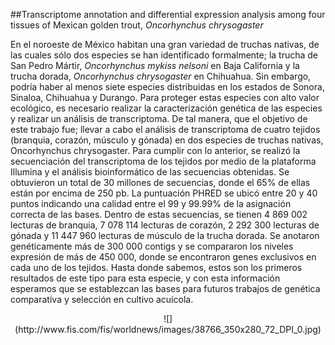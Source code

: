 ##Transcriptome annotation and differential expression analysis among four tissues of Mexican golden trout, *Oncorhynchus chrysogaster*

En el noroeste de México habitan una gran variedad de truchas nativas, de las cuales sólo dos especies se han identificado formalmente; la trucha de San Pedro Mártir, *Oncorhynchus mykiss nelsoni* en Baja California y la trucha dorada, *Oncorhynchus chrysogaster* en Chihuahua. Sin embargo, podría haber al menos siete especies distribuidas en los estados de Sonora, Sinaloa, Chihuahua y Durango. Para proteger estas especies con alto valor ecológico, es necesario realizar la caracterización genética de las especies y realizar un análisis de transcriptoma. De tal manera, que el objetivo de este trabajo fue; llevar a cabo el análisis de transcriptoma de cuatro tejidos (branquia, corazón, músculo y gónada) en dos especies de truchas nativas, Oncorhynchus chrysogaster. Para cumplir con lo anterior, se realizó la secuenciación del transcriptoma de los tejidos por medio de la plataforma Illumina y el análisis bioinformático de las secuencias obtenidas. Se obtuvieron un total de 30 millones de secuencias, donde el 65% de ellas están por encima de 250 pb. La puntuación PHRED se ubicó entre 20 y 40 puntos indicando una calidad entre el 99 y 99.99% de la asignación correcta de las bases. Dentro de estas secuencias, se tienen 4 869 002 lecturas de branquia, 7 078 114 lecturas de corazón, 2 292 300 lecturas de gónada y 11 447 960 lecturas de músculo de la trucha dorada. Se anotaron genéticamente más de 300 000 contigs y se compararon los niveles expresión de más de 450 000, donde se encontraron genes exclusivos en cada uno de los tejidos. Hasta donde sabemos, estos son los primeros resultados de este tipo para esta especie, y con esta información esperamos que se establezcan las bases para futuros trabajos de genética comparativa y selección en cultivo acuícola.


<center>![](http://www.fis.com/fis/worldnews/images/38766_350x280_72_DPI_0.jpg)</center>
